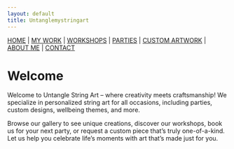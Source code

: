 ```yaml
---
layout: default
title: Untanglemystringart
---
```


<nav style="margin-bottom:1.5em">
	<a href="/">HOME</a> |
	<a href="/mywork.html">MY WORK</a> |
	<a href="/workshops.html">WORKSHOPS</a> |
	<a href="/parties.html">PARTIES</a> |
	<a href="/customartwork.html">CUSTOM ARTWORK</a> |
	<a href="/about.html">ABOUT ME</a> |
	<a href="/contact.html">CONTACT</a>
</nav>

# Welcome

Welcome to Untangle String Art – where creativity meets craftsmanship! We specialize in personalized string art for all occasions, including parties, custom designs, wellbeing themes, and more.

Browse our gallery to see unique creations, discover our workshops, book us for your next party, or request a custom piece that’s truly one-of-a-kind. Let us help you celebrate life’s moments with art that’s made just for you.
